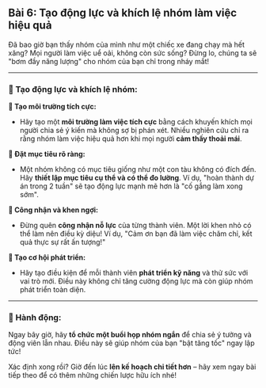 ## Bài 6: Tạo động lực và khích lệ nhóm làm việc hiệu quả

Đã bao giờ bạn thấy nhóm của mình như một chiếc xe đang chạy mà hết xăng? Mọi người làm việc uể oải, không còn sức sống? Đừng lo, chúng ta sẽ "bơm đầy năng lượng" cho nhóm của bạn chỉ trong nháy mắt!

---

### 📌 Tạo động lực và khích lệ nhóm:

**🔹 Tạo môi trường tích cực:**
- Hãy tạo một **môi trường làm việc tích cực** bằng cách khuyến khích mọi người chia sẻ ý kiến mà không sợ bị phán xét. Nhiều nghiên cứu chỉ ra rằng nhóm làm việc hiệu quả hơn khi mọi người **cảm thấy thoải mái**.

**🔹 Đặt mục tiêu rõ ràng:**
- Một nhóm không có mục tiêu giống như một con tàu không có đích đến. Hãy **thiết lập mục tiêu cụ thể và có thể đo lường**. Ví dụ, "hoàn thành dự án trong 2 tuần" sẽ tạo động lực mạnh mẽ hơn là "cố gắng làm xong sớm".

**🔹 Công nhận và khen ngợi:**
- Đừng quên **công nhận nỗ lực** của từng thành viên. Một lời khen nhỏ có thể làm nên điều kỳ diệu! Ví dụ, "Cảm ơn bạn đã làm việc chăm chỉ, kết quả thực sự rất ấn tượng!"

**🔹 Tạo cơ hội phát triển:**
- Hãy tạo điều kiện để mỗi thành viên **phát triển kỹ năng** và thử sức với vai trò mới. Điều này không chỉ tăng cường động lực mà còn giúp nhóm phát triển toàn diện.

---

### 🚀 Hành động:

Ngay bây giờ, hãy **tổ chức một buổi họp nhóm ngắn** để chia sẻ ý tưởng và động viên lẫn nhau. Điều này sẽ giúp nhóm của bạn "bật tăng tốc" ngay lập tức!

Xác định xong rồi? Giờ đến lúc **lên kế hoạch chi tiết hơn** – hãy xem ngay bài tiếp theo để có thêm những chiến lược hữu ích nhé!